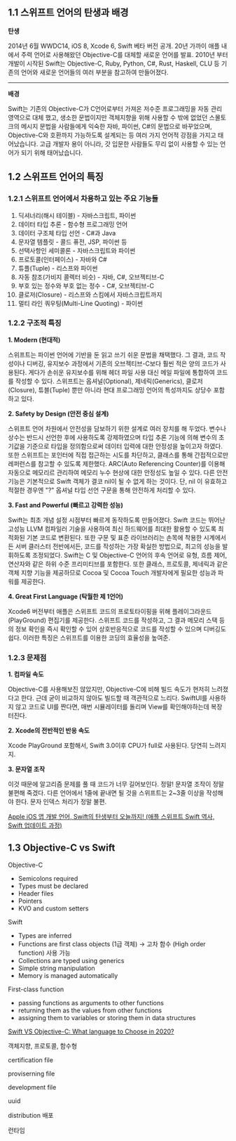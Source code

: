 ## 1.1 스위프트 언어의 탄생과 배경

**탄생**

2014년 6월 WWDC14, iOS 8, Xcode 6, Swift 베타 버전 공개.
20년 가까이 애플 내에서 주력 언어로 사용해왔던 Objective-C를 대체할 새로운 언어를 발표.
2010년 부터 개발이 시작된 Swift는 Objective-C, Ruby, Python, C#, Rust, Haskell, CLU 등 기존의 언어와 새로운 언어들의 여러 부분을 참고하여 만들어졌다.

****

**배경**

Swift는 기존의 Objective-C가 C언어로부터 가져온 저수준 프로그래밍을 자동 관리 영역으로 대체 했고, 생소한 문법이지만 객체지향을 위해 사용할 수 밖에 없었던 스몰토크의 메시지 문법을 사람들에게 익숙한 자바, 파이썬, C#의 문법으로 바꾸었으며, Objective-C와 호환까지 가능하도록 설계되는 등 여러 가지 언어적 강점을 가지고 태어났습니다. 고급 개발자 용이 아니라, 갓 입문한 사람들도 무리 없이 사용할 수 있는 언어가 되기 위해 태어났습니다.

## 1.2 스위프트 언어의 특징

### 1.2.1 스위프트 언어에서 차용하고 있는 주요 기능들

1. 딕셔너리(해시 테이블) - 자바스크립트, 파이썬
2. 데이터 타입 추론 - 함수형 프로그래밍 언어
3. 데이터 구조체 타입 선언 - C#과 Java
4. 문자열 템플릿 - 콜드 퓨전, JSP, 파이썬 등
5. 선택사항인 세미콜론 - 자바스크립트와 파이썬
6. 프로토콜(인터페이스) - 자바와 C#
7. 튜플(Tuple) - 리스프와 파이썬
8. 자동 참조(가비지 콜렉터 비슷) - 자바, C#, 오브젝티브-C
9. 부호 있는 정수와 부호 없는 정수 - C#, 오브젝티브-C
10. 클로저(Closure) - 리스프와 스킴에서 자바스크립트까지
11. 멀티 라인 쿼우팅(Multi-Line Quoting) - 파이썬

### 1.2.2 구조적 특징

**1. Modern (현대적)**

스위프트는 파이썬 언어에 기반을 둔 읽고 쓰기 쉬운 문법을 채택했다. 그 결과, 코드 작성이나 디버깅, 유지보수 과정에서 기존의 오브젝티브-C보다 훨씬 적은 양의 코드가 사용된다. 게다가 손쉬운 유지보수를 위해 헤더 파일 사용 대신 메일 파일에 통합하여 코드를 작성할 수 있다. 스위프트는 옵셔널(Optional), 제네릭(Generics), 클로저(Closure), 튜블(Tuple) 뿐만 아니라 현대 프로그래밍 언어의 특성까지도 상당수 포함하고 있다.

**2. Safety by Design (안전 중심 설계)**

스위프트 언어 차원에서 안전성을 담보하기 위한 설계로 여러 장치를 해 두었다. 변수나 상수는 반드시 선언한 후에 사용하도록 강제하였으며 타입 추론 기능에 의해 변수의 초기값을 기준으로 타입을 정의함으로써 데이터 입력에 대한 안정성을 높이고자 하였다. 또한 스위프트는 포인터에 직접 접근하는 시도를 차단하고, 클래스를 통해 간접적으로만 레퍼런스를 참고할 수 있도록 제한했다. ARC(Auto Referencing Counter)를 이용해 자동으로 메모리르 관리하여 메모리 누수 현상에 대한 안정성도 높일 수 있다. 다른 안전 기능은 기본적으로 Swift 객체가 결코 nil이 될 수 없게 하는 것이다. 단, nil 이 유효하고 적절한 경우엔 "?" 옵셔널 타입 선언 구문을 통해 안전하게 처리할 수 있다.

**3. Fast and Powerful (빠르고 강력한 성능)**

Swift는 최초 개념 설정 시점부터 빠르게 동작하도록 만들어졌다. Swift 코드는 뛰어난 고성능 LLVM 컴파일러 기술을 사용하여 최신 하드웨어를 최대한 활용할 수 있도록 최적화된 기본 코드로 변환된다. 또한 구문 및 표준 라이브러리는 손목에 착용한 시계에서든 서버 클러스터 전반에서든, 코드를 작성하는 가장 확실한 방법으로, 최고의 성능을 발휘하도록 조정되었다. Swift는 C 및 Objective-C 언어의 후속 언어로 유형, 흐름 제어, 연산자와 같은 하위 수준 프리미티브를 포함한다. 또한 클래스, 프로토콜, 제네릭과 같은 객체 지향 기능을 제공하므로 Cocoa 및 Cocoa Touch 개발자에게 필요한 성능과 파워를 제공한다.

**4. Great First Language (탁월한 제 1언어)**

Xcode6 버전부터 애플은 스위프트 코드의 프로토타이핑을 위해 플레이그라운드(PlayGround) 편집기를 제공한다. 스위프트 코드를 작성하고, 그 결과 메모리 스택 등의 정보 확인을 즉시 확인할 수 있어 상호반응적으로 코드를 작성할 수 있으며 디버깅도 쉽다. 이러한 특징은 스위프트를 이용한 코딩의 효율성을 높여준.

### 1.2.3 문제점

**1. 컴파일 속도**

Objective-C를 사용해보진 않았지만, Objective-C에 비해 빌드 속도가 현저히 느려졌다고 한다. 근데 굳이 비교하지 않아도 빌드할 때 객관적으로 느리다. SwiftUI를 사용하지 않고 코드로 UI를 짠다면, 매번 시뮬레이터를 돌리며 View를 확인해야하는데 복장 터진다.

**2. Xcode의 전반적인 반응 속도**

Xcode PlayGround 포함해서, Swift 3.0이후 CPU가 full로 사용된다. 당연히 느려지지.

**3. 문자열 조작**

이것 때문에 알고리즘 문제를 풀 때 코드가 너무 길어보인다. 정말! 문자열 조작이 정말 불편해 죽겠다. 다른 언어에서 1줄에 끝내면 될 것을 스위프트는 2~3줄 이상을 작성해야 한다. 문자 인덱스 처리가 정말 불편.

[Apple iOS 앱 개발 언어, Swift의 탄생부터 오늘까지! (애플 스위프트 Swift 역사, Swift 업데이트 과정)](https://m.blog.naver.com/jdusans/222080069092)

## 1.3 Objective-C vs Swift

Objective-C

- Semicolons required
- Types must be declared
- Header files
- Pointers
- KVO and custom setters

Swift

- Types are inferred
- Functions are first class objects (1급 객체) → 고차 함수 (High order function) 사용 가능
- Collections are typed using generics
- Simple string manipulation
- Memory is managed automatically

First-class function

- passing functions as arguments to other functions
- returning them as the values from other functions
- assigning them to variables or storing them in data structures

[Swift VS Objective-C: What language to Choose in 2020?](https://gbksoft.com/blog/swift-vs-objective-c/)

객체지향, 프로토콜, 함수형

certification file

proviserning file

development file

uuid

distribution 배포

런타임
